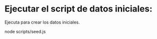 # Ejecutar el script de datos iniciales:

Ejecuta para crear los datos iniciales.

node scripts/seed.js
